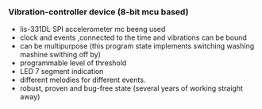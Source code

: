 ### Vibration-controller device (8-bit mcu based)

- lis-331DL SPI accelerometer mc beeng used
- clock and events ,connected to the time and vibrations can be bound
- can be multipurpose (this program state implements switching washing mashine swithing off by)
- programmable level of threshold
- LED 7 segment indication
- different melodies for different events. 
- robust, proven and bug-free state (several years of working straight away)

